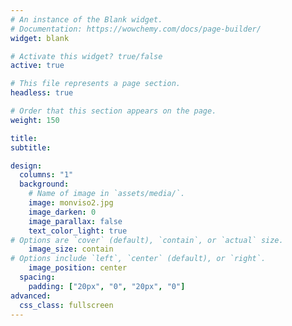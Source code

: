```yaml
---
# An instance of the Blank widget.
# Documentation: https://wowchemy.com/docs/page-builder/
widget: blank

# Activate this widget? true/false
active: true

# This file represents a page section.
headless: true

# Order that this section appears on the page.
weight: 150

title:
subtitle:

design:
  columns: "1"
  background:
    # Name of image in `assets/media/`.
    image: monviso2.jpg
    image_darken: 0
    image_parallax: false
    text_color_light: true
# Options are `cover` (default), `contain`, or `actual` size.
    image_size: contain
# Options include `left`, `center` (default), or `right`.
    image_position: center
  spacing:
    padding: ["20px", "0", "20px", "0"]
advanced:
  css_class: fullscreen
---
```

